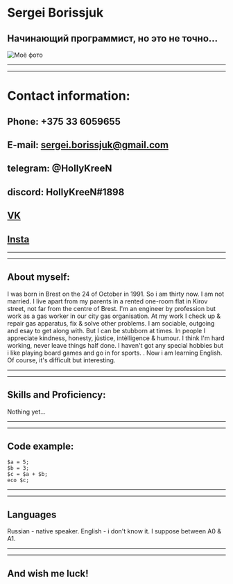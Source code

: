 # Sergei Borissjuk
## Начинающий программист, но это не точно...
![Моё фото](rsschool/Photo.jpg "Описание туту не будет")

*****
*****

# **Contact information:**
## **Phone:** +375 33 6059655
## **E-mail:** sergei.borissjuk@gmail.com
## **telegram:** @HollyKreeN
## **discord:** HollyKreeN#1898
## [VK](https://vk.com/panda_ne_huinya)
## [Insta](https://www.instagram.com/krasnaya_boroda_ne_beda)

*****
*****

## About myself:
I was born in Brest on the 24 of October in 1991. So i am thirty now. I am not married. I live apart from my parents in a rented one-room flat in Kirov street, not far from the centre of Brest.
I'm an engineer by profession but work as a gas worker in our city gas organisation. At my work I check up & repair gas apparatus, fix & solve other problems.
I am sociable, outgoing and esay to get along with. But I can be stubborn at times. In people I appreciate kindness, honesty, jùstice, intèlligence & humour.
I think I'm hard working, never leave things half done.
I haven't got any special hobbies but i like playing board games and go in for sports. . Now i am learning English. Of course, it's difficult  but interesting.

*****
*****

## Skills and Proficiency:
Nothing yet…

*****
*****

## Code example:
~~~
$a = 5;
$b = 3;
$c = $a + $b;
eco $c;
~~~

*****
*****

## Languages
Russian - native speaker.
English - i don't know it. I suppose between A0 & A1.

******
******
## And wish me luck!
